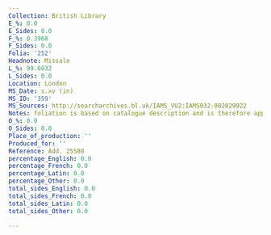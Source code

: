```yaml
---
Collection: British Library
E_%: 0.0
E_Sides: 0.0
F_%: 0.3968
F_Sides: 0.0
Folia: '252'
Headnote: Missale
L_%: 99.6032
L_Sides: 0.0
Location: London
MS_Date: s.xv (in)
MS_ID: '359'
MS_Sources: http://searcharchives.bl.uk/IAMS_VU2:IAMS032-002029922
Notes: foliation is based on catalogue description and is therefore approximate
O_%: 0.0
O_Sides: 0.0
Place_of_production: ''
Produced_for: ''
Reference: Add. 25588
percentage_English: 0.0
percentage_French: 0.0
percentage_Latin: 0.0
percentage_Other: 0.0
total_sides_English: 0.0
total_sides_French: 0.0
total_sides_Latin: 0.0
total_sides_Other: 0.0

---
```

